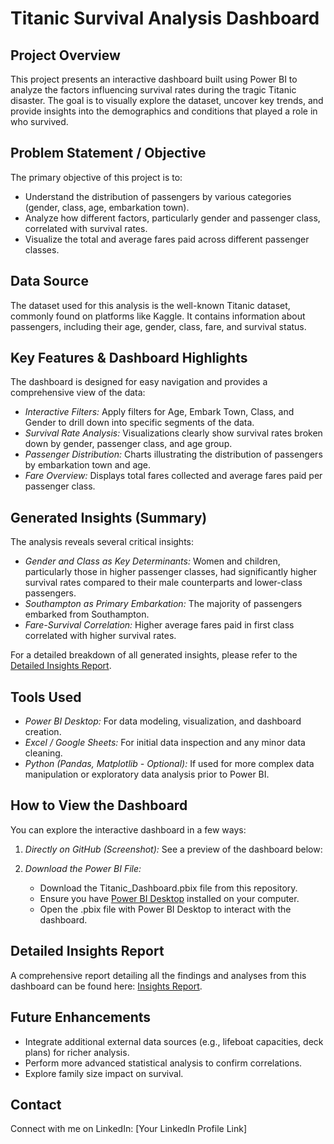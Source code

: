 # Titanic Survival Analysis Dashboard

## Project Overview

This project presents an interactive dashboard built using Power BI to analyze the factors influencing survival rates during the tragic Titanic disaster. The goal is to visually explore the dataset, uncover key trends, and provide insights into the demographics and conditions that played a role in who survived.

## Problem Statement / Objective

The primary objective of this project is to:

  * Understand the distribution of passengers by various categories (gender, class, age, embarkation town).
  * Analyze how different factors, particularly gender and passenger class, correlated with survival rates.
  * Visualize the total and average fares paid across different passenger classes.

## Data Source

The dataset used for this analysis is the well-known Titanic dataset, commonly found on platforms like Kaggle. It contains information about passengers, including their age, gender, class, fare, and survival status.

## Key Features & Dashboard Highlights

The dashboard is designed for easy navigation and provides a comprehensive view of the data:

  * *Interactive Filters:* Apply filters for Age, Embark Town, Class, and Gender to drill down into specific segments of the data.
  * *Survival Rate Analysis:* Visualizations clearly show survival rates broken down by gender, passenger class, and age group.
  * *Passenger Distribution:* Charts illustrating the distribution of passengers by embarkation town and age.
  * *Fare Overview:* Displays total fares collected and average fares paid per passenger class.

## Generated Insights (Summary)

The analysis reveals several critical insights:

  * *Gender and Class as Key Determinants:* Women and children, particularly those in higher passenger classes, had significantly higher survival rates compared to their male counterparts and lower-class passengers.
  * *Southampton as Primary Embarkation:* The majority of passengers embarked from Southampton.
  * *Fare-Survival Correlation:* Higher average fares paid in first class correlated with higher survival rates.

For a detailed breakdown of all generated insights, please refer to the [Detailed Insights Report](https://github.com/sammydey4u/Titanic-Survival-Analyis-Dasboard/commit/889ddc882c6d9703b8a17f8f0088a26f1d2b1850).

## Tools Used

  * *Power BI Desktop:* For data modeling, visualization, and dashboard creation.
  * *Excel / Google Sheets:* For initial data inspection and any minor data cleaning.
  * *Python (Pandas, Matplotlib - Optional):* If used for more complex data manipulation or exploratory data analysis prior to Power BI.

## How to View the Dashboard

You can explore the interactive dashboard in a few ways:

1.  *Directly on GitHub (Screenshot):* See a preview of the dashboard below:
   

 
3.  *Download the Power BI File:*

      * Download the Titanic_Dashboard.pbix file from this repository.
      * Ensure you have [Power BI Desktop](https://powerbi.microsoft.com/en-us/downloads/) installed on your computer.
      * Open the .pbix file with Power BI Desktop to interact with the dashboard.

## Detailed Insights Report

A comprehensive report detailing all the findings and analyses from this dashboard can be found here:
[Insights Report](https://github.com/sammydey4u/Titanic-Survival-Analyis-Dasboard/commit/889ddc882c6d9703b8a17f8f0088a26f1d2b1850).


## Future Enhancements

  * Integrate additional external data sources (e.g., lifeboat capacities, deck plans) for richer analysis.
  * Perform more advanced statistical analysis to confirm correlations.
  * Explore family size impact on survival.

## Contact

Connect with me on LinkedIn: [Your LinkedIn Profile Link]
